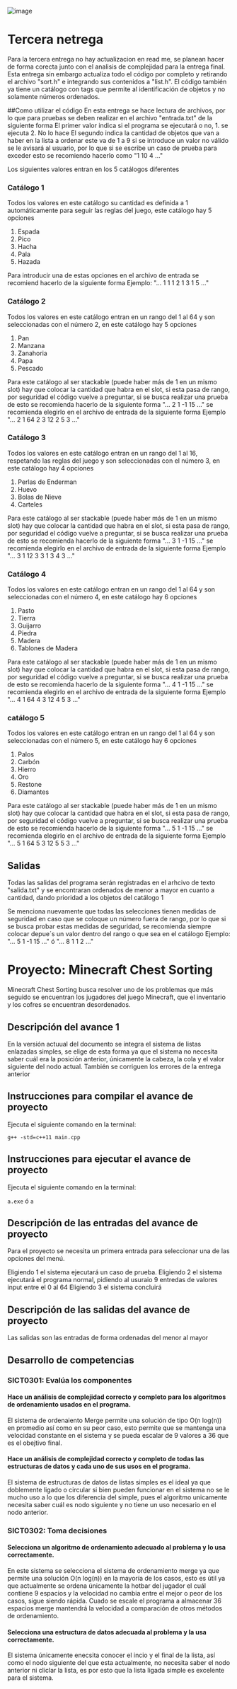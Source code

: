 ![image](https://github.com/user-attachments/assets/9dc1b9d4-e1ed-4186-bcc2-cb3ed48611d9)

# Tercera netrega
Para la tercera entrega no hay actualizacion en read me, se planean hacer de forma corecta junto con el analisis de complejidad para la entrega final.
Esta entrega sin embargo actualiza todo el código por completo y retirando el archivo "sort.h" e integrando sus contenidos a "list.h". El código también
ya tiene un catálogo con tags que permite al identificación de objetos y no solamente números ordenados.

##Como utilizar el código
En esta entrega se hace lectura de archivos, por lo que para pruebas se deben realizar en el archivo "entrada.txt" de la siguiente forma
El primer valor indica si el programa se ejecutará o no, 1. se ejecuta 2. No lo hace
El segundo indica la cantidad de objetos que van a haber en la lista a ordenar este va de 1 a 9 si se introduce un valor no válido se le avisará al usuario,
por lo que si se escribe un caso de prueba para exceder esto se recomiendo hacerlo como "1 10 4 ..."

Los siguientes valores entran en los 5 catálogos diferentes

### Catálogo 1
Todos los valores en este catálogo su cantidad es definida a 1 automáticamente para seguir las reglas del juego, este catálogo hay 5 opciones
1. Espada
2. Pico
3. Hacha
4. Pala
5. Hazada

Para introducir una de estas opciones en el archivo de entrada se recomiend hacerlo de la siguiente forma Ejemplo: "... 1 1 1 2 1 3 1 5 ..."

### Catálogo 2
Todos los valores en este catálogo entran en un rango del 1 al 64 y son seleccionadas con el número 2, en este catálogo hay 5 opciones
1. Pan
2. Manzana
3. Zanahoria
4. Papa
5. Pescado

Para este catálogo al ser stackable (puede haber más de 1 en un mismo slot) hay que colocar la cantidad que habra en el slot, si esta pasa de rango, por
seguridad el código vuelve a preguntar, si se busca realizar una prueba de esto se recomienda hacerlo de la siguiente forma "... 2 1 -1 15 ..."
se recomienda elegirlo en el archivo de entrada de la siguiente forma Ejemplo "... 2 1 64 2 3 12 2 5 3 ..."

### Catálogo 3
Todos los valores en este catálogo entran en un rango del 1 al 16, respetando las reglas del juego y son seleccionadas con el número 3, en este catálogo hay 4 opciones
1. Perlas de Enderman
2. Huevo
3. Bolas de Nieve
4. Carteles

Para este catálogo al ser stackable (puede haber más de 1 en un mismo slot) hay que colocar la cantidad que habra en el slot, si esta pasa de rango, por
seguridad el código vuelve a preguntar, si se busca realizar una prueba de esto se recomienda hacerlo de la siguiente forma "... 3 1 -1 15 ..."
se recomienda elegirlo en el archivo de entrada de la siguiente forma Ejemplo "... 3 1 12 3 3 1 3 4 3 ..."

### Catálogo 4
Todos los valores en este catálogo entran en un rango del 1 al 64 y son seleccionadas con el número 4, en este catálogo hay 6 opciones
1. Pasto
2. Tierra
3. Guijarro
4. Piedra
5. Madera
6. Tablones de Madera

Para este catálogo al ser stackable (puede haber más de 1 en un mismo slot) hay que colocar la cantidad que habra en el slot, si esta pasa de rango, por
seguridad el código vuelve a preguntar, si se busca realizar una prueba de esto se recomienda hacerlo de la siguiente forma "... 4 1 -1 15 ..."
se recomienda elegirlo en el archivo de entrada de la siguiente forma Ejemplo "... 4 1 64 4 3 12 4 5 3 ..."

### catálogo 5
Todos los valores en este catálogo entran en un rango del 1 al 64 y son seleccionadas con el número 5, en este catálogo hay 6 opciones
1. Palos
2. Carbón
3. Hierro
4. Oro
5. Restone
6. Diamantes

Para este catálogo al ser stackable (puede haber más de 1 en un mismo slot) hay que colocar la cantidad que habra en el slot, si esta pasa de rango, por
seguridad el código vuelve a preguntar, si se busca realizar una prueba de esto se recomienda hacerlo de la siguiente forma "... 5 1 -1 15 ..."
se recomienda elegirlo en el archivo de entrada de la siguiente forma Ejemplo "... 5 1 64 5 3 12 5 5 3 ..."

## Salidas
Todas las salidas del programa serán registradas en el arhcivo de texto "salida.txt" y se encontraran ordenados de menor a mayor en cuanto a cantidad, dando prioridad a los objetos del catálogo 1

Se menciona nuevamente que todas las selecciones tienen medidas de seguridad en caso que se coloque un número fuera de rango, por lo que si se busca probar estas medidas de seguridad, se recomienda siempre colocar depue´s un valor dentro del rango o que sea en el catálogo Ejemplo: "... 5 1 -1 15 ..." ó "... 8 1 1 2 ..."

# Proyecto: Minecraft Chest Sorting
Minecraft Chest Sorting busca resolver uno de los problemas que más seguido se encuentran los jugadores
del juego Minecraft, que el inventario y los cofres se encuentran desordenados.

## Descripción del avance 1
En la versión actuual del documento se integra el sistema de listas enlazadas simples, se elige de esta forma ya
que el sistema no necesita saber cuál era la posición anterior, únicamente la cabeza, la cola y el valor siguiente del nodo actual. También se corriguen los errores de la entrega anterior

## Instrucciones para compilar el avance de proyecto
Ejecuta el siguiente comando en la terminal:

`g++ -std=c++11 main.cpp` 

## Instrucciones para ejecutar el avance de proyecto
Ejecuta el siguiente comando en la terminal:

`a.exe` ó `a`

## Descripción de las entradas del avance de proyecto
Para el proyecto se necesita un primera entrada para seleccionar una de las opciones del menú.

Eligiendo 1 el sistema ejecutará un caso de prueba.
Eligiendo 2 el sistema ejecutará el programa normal, pidiendo al usuraio 9 entredas de valores input entre el 0 al 64
Eligiendo 3 el sistema concluirá

## Descripción de las salidas del avance de proyecto
Las salidas son las entradas de forma ordenadas del menor al mayor

## Desarrollo de competencias

### SICT0301: Evalúa los componentes
#### Hace un análisis de complejidad correcto y completo para los algoritmos de ordenamiento usados en el programa.
El sistema de ordenaiento Merge permite una solución de tipo O(n log(n)) en promedio así como en su peor caso, esto permite que se mantenga una velocidad constante en el sistema y se pueda escalar de 9 valores a 36 que es el obejtivo final.

#### Hace un análisis de complejidad correcto y completo de todas las estructuras de datos y cada uno de sus usos en el programa.
El sistema de estructuras de datos de listas simples es el ideal ya que doblemente ligado o circular si bien pueden funcionar en el sistema no se le mucho uso a lo que los diferencia del simple, pues el algoritmo unicamente necesita saber cuál es nodo siguiente y no tiene un uso necesario en el nodo anterior.

### SICT0302: Toma decisiones
#### Selecciona un algoritmo de ordenamiento adecuado al problema y lo usa correctamente.
En este sistema se selecciona el sistema de ordenamiento merge ya que permite una solución O(n log(n)) en la mayoría de los casos, esto es útil ya que actualmente se ordena únicamente la hotbar del jugador el cuál contiene 9  espacios y la velocidad no cambia entre el mejor o peor de los casos, sigue siendo rápida. Cuado 
se escale el programa a almacenar 36 espacios merge mantendrá la velocidad a comparación de otros métodos de
ordenamiento.

#### Selecciona una estructura de datos adecuada al problema y la usa correctamente.
El sistema únicamente enecsita conocer el incio y el final de la lista, así como el nodo siguiente del que esta actualmente, no necesita saber el nodo anterior ni cliclar la lista, es por esto que la lista ligada simple es excelente para el sistema.
